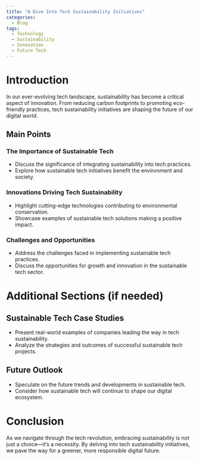 ```yaml
---
title: "A Dive Into Tech Sustainability Initiatives"
categories:
  - Blog
tags:
  - Technology
  - Sustainability
  - Innovation
  - Future Tech
---
```


# Introduction
In our ever-evolving tech landscape, sustainability has become a critical aspect of innovation. From reducing carbon footprints to promoting eco-friendly practices, tech sustainability initiatives are shaping the future of our digital world.

## Main Points
### The Importance of Sustainable Tech
- Discuss the significance of integrating sustainability into tech practices.
- Explore how sustainable tech initiatives benefit the environment and society.

### Innovations Driving Tech Sustainability
- Highlight cutting-edge technologies contributing to environmental conservation.
- Showcase examples of sustainable tech solutions making a positive impact.

### Challenges and Opportunities
- Address the challenges faced in implementing sustainable tech practices.
- Discuss the opportunities for growth and innovation in the sustainable tech sector.

# Additional Sections (if needed)
## Sustainable Tech Case Studies
- Present real-world examples of companies leading the way in tech sustainability.
- Analyze the strategies and outcomes of successful sustainable tech projects.

## Future Outlook
- Speculate on the future trends and developments in sustainable tech.
- Consider how sustainable tech will continue to shape our digital ecosystem.

# Conclusion
As we navigate through the tech revolution, embracing sustainability is not just a choice—it’s a necessity. By delving into tech sustainability initiatives, we pave the way for a greener, more responsible digital future.